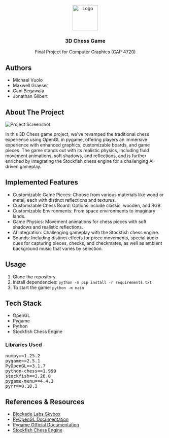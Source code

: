 <div align="center">
  <br>
  <a href="https://github.com/vuolo/Computer-Graphics-Final-Project_3D-Chess">
    <img src="public/images/brand/chess-icon.png" alt="Logo" width="80" height="80">
  </a>

  <h3 align="center">3D Chess Game</h3>

  <p align="center">
    Final Project for Computer Graphics (CAP 4720)
  </p>
</div>

<h2>Authors</h2>
<ul>
  <li>Michael Vuolo</li>
  <li>Maxwell Graeser</li>
  <li>Gani Begawala</li>
  <li>Jonathan Gilbert</li>
</ul>

<h2>About The Project</h2>
<img src="public/images/screenshots/project-screenshot.png" alt="Project Screenshot">

In this 3D Chess game project, we've revamped the traditional chess experience using OpenGL in pygame, offering players an immersive experience with enhanced graphics, customizable boards, and game pieces. The game stands out with its realistic physics, including fluid movement animations, soft shadows, and reflections, and is further enriched by integrating the Stockfish chess engine for a challenging AI-driven gameplay.

<h2>Implemented Features</h2>
<ul>
  <li>Customizable Game Pieces: Choose from various materials like wood or metal, each with distinct reflections and textures.</li>
  <li>Customizable Chess Board: Options include classic, wooden, and RGB.</li>
  <li>Customizable Environments: From space environments to imaginary lands.</li>
  <li>Game Physics: Movement animations for chess pieces with soft shadows and realistic reflections.</li>
  <li>AI Integration: Challenging gameplay with the Stockfish chess engine.</li>
  <li>Sounds: Including distinct effects for piece movements, special audio cues for capturing pieces, checks, and checkmates, as well as ambient background music that varies by selection.</li>
</ul>

<h2>Usage</h2>

1. Clone the repository
2. Install dependencies: `python -m pip install -r requirements.txt`
3. To start the game: `python -m main`

<h2>Tech Stack</h2>

- OpenGL
- Pygame
- Python
- Stockfish Chess Engine

<h3>Libraries Used</h3>
<pre>
numpy==1.25.2
pygame==2.5.1
PyOpenGL==3.1.7
python-chess==1.999
stockfish==3.28.0
pygame-menu==4.4.3
pyrr==0.10.3
</pre>

<h2>References & Resources</h2>

- [Blockade Labs Skybox](skybox.blockadelabs.com)
- [PyOpenGL Documentation](pyopengl.sourceforge.net)
- [Pygame Official Documentation](pygame.org)
- [Stockfish Chess Engine](stockfishchess.org)
